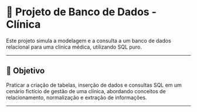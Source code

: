 # 🏥 Projeto de Banco de Dados - Clínica

Este projeto simula a modelagem e a consulta a um banco de dados relacional para uma clínica médica, utilizando SQL puro.

---

## 🎯 Objetivo

Praticar a criação de tabelas, inserção de dados e consultas SQL em um cenário fictício de gestão de uma clínica, abordando conceitos de relacionamento, normalização e extração de informações.

---
